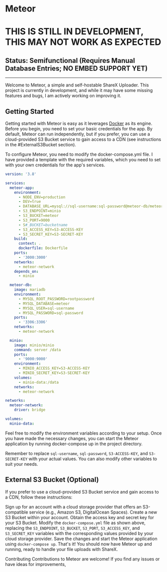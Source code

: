 # Meteor

# THIS IS STILL IN DEVELOPMENT, THIS MAY NOT WORK AS EXPECTED

## **Status: Semifunctional (Requires Manual Database Entries; NO EMBED SUPPORT YET)**

---

Welcome to Meteor, a simple and self-hostable ShareX Uploader. This project is currently in development, and while it may have some missing features and bugs, I am actively working on improving it.

## Getting Started

Getting started with Meteor is easy as it leverages [Docker](https://docker.com) as its engine. Before you begin, you need to set your basic credentials for the app. By default, Meteor can run independently, but if you prefer, you can use a cloud-provided S3 Bucket service to gain access to a CDN (see instructions in the #ExternalS3Bucket section).

To configure Meteor, you need to modify the docker-compose.yml file. I have provided a template with the required variables, which you need to set with your own credentials for the app's services.

```yml
version: '3.8'

services:
  meteor-app:
    environment:
      - NODE_ENV=production
      - DEV=true
      - DATABASE_URL=mysql://sql-username:sql-password@meteor-db/meteor
      - S3_ENDPOINT=minio
      - S3_BUCKET=meteor
      - S3_PORT=9000
      - S#_BUCKET=bucketname
      - S3_ACCESS_KEY=S3-ACCESS-KEY
      - S3_SECRET_KEY=S3-SECRET-KEY
    build:
      context: .
      dockerfile: Dockerfile
    ports:
      - '3000:3000'
    networks:
      - meteor-network
    depends_on:
      - minio

  meteor-db:
    image: mariadb
    environment:
      - MYSQL_ROOT_PASSWORD=rootpassword
      - MYSQL_DATABASE=meteor
      - MYSQL_USER=sql-username
      - MYSQL_PASSWORD=sql-password
    ports:
      - '3306:3306'
    networks:
      - meteor-network

  minio:
    image: minio/minio
    command: server /data
    ports:
      - '9000:9000'
    environment:
      - MINIO_ACCESS_KEY=S3-ACCESS-KEY
      - MINIO_SECRET_KEY=S3-SECRET-KEY
    volumes:
      - minio-data:/data
    networks:
      - meteor-network

networks:
  meteor-network:
    driver: bridge

volumes:
  minio-data:
```

Feel free to modify the environment variables according to your setup. Once you have made the necessary changes, you can start the Meteor application by running docker-compose up in the project directory.

Remember to replace `sql-username`, `sql-password`, `S3-ACCESS-KEY`, and `S3-SECRET-KEY` with your actual values. You can also modify other variables to suit your needs.

## External S3 Bucket (Optional)

If you prefer to use a cloud-provided S3 Bucket service and gain access to a CDN, follow these instructions:

Sign up for an account with a cloud storage provider that offers an S3-compatible service (e.g., Amazon S3, DigitalOcean Spaces).
Create a new S3 Bucket within your account.
Obtain the access key and secret key for your S3 Bucket.
Modify the `docker-compose.yml` file as shown above, replacing the `S3_ENDPOINT`, `S3_BUCKET`, `S3_PORT`, `S3_ACCESS_KEY`, and `S3_SECRET_KEY` variables with the corresponding values provided by your cloud storage provider.
Save the changes and start the Meteor application using `docker-compose up`.
That's it! You should now have Meteor up and running, ready to handle your file uploads with ShareX.

Contributing
Contributions to Meteor are welcome! If you find any issues or have ideas for improvements,
